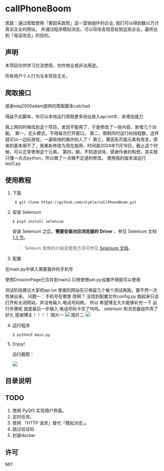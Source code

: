
# callPhoneBoom
思路：通过爬取使用「莆田系医院」这一营销组件的企业,
我们可以得到数以万计真实企业的网址。
并通过程序模拟浏览，可以将攻击信息给到这些企业。最终达到「电话攻击」的目的。


## 声明
本项目仅供学习交流使用，勿作商业或非法用途。

所有用户个人行为与本项目无关。

## 爬取接口
感谢xdq2005adam提供的爬取脚本catchad

得益于此脚本，你可以本地运行爬取更多地址放入api.txt中，来增加威力


我上网的时候找到这个项目，发现不能用了，于是修改了一些内容，新增几个功能。
第一，无头模式，不用每次打开窗口。
第二，限制同时运行的线程数，这样就可以一边玩游戏，一遍愉快的轰炸别人了！
第三，莆田系页面元素有改变，原来的基本用不了，我重新修改为现在能用，时间是2024年11月18日，截止这个时候，可以正常使用这个元素。
第四，额，不知道说啥，感谢作者的构想，其实我只懂一点点python，所以做了一点微不足道的修改。
使用我的版本请运行test1.py

## 使用教程
1. 下载
    ```shell script
     $ git clone https://github.com/olyble/callPhoneBoom.git
    ```
2. 安装 Selenium
   ```shell script
   $ pip3 install selenium
   ```
   安装 Selenium 之后，**需要安装对应浏览器的 Driver** ，参见 Selenium 文档 [1.3 节](https://selenium-python.readthedocs.io/installation.html#drivers)。 
    >Seleium 具体的介绍及使用方法可参见 [Selenium 文档](https://selenium-python.readthedocs.io)。

3. 配置

  在main.py中填入需要轰炸的手机号
  
<!--     配置文件为`config.py`，参数说明如下：
   ```python
   """
   攻击对象信息
   """ 
   target = { 
       "phone": "13012345678",             # 手机号
       "name": "小小明",                    # 姓名
       "email": "xx@xx.xx",                # 邮箱
       "address": "宇宙银河太阳系地球村",     # 地址
       "comment": "你好 不会～"             # 留言信息
   }
   
   """
   参数设置
   """
   settings = {
       "times": 100,                 # 攻击次数
       "timeout": 5,                 # 超时
       "driver":webdriver.Firefox(), # 使用的 driver
   }
   ``` -->
   
   
  使用DrissionPage已合并到main2.只用使用set.py设置环境就可以使用

测试阶段建议大家吧api.txt 里面的网站先只保留几个做个测试再跑，要不然一次性弹出来。
问题一：手机号在哪里 改啊？ 没找到配置文件config.py
跑起来只会打开和关闭网站，并没有输入 电话号码欸。
所以 希望博主大大能够补充一下 运行步骤呢 就差最后一步输入 电话号码卡住了呜呜。 selenium 和浏览器组件弄了好久 感谢博主！！！！
图片一    ![]([https://res.cloudinary.com/dxl1idlr5/image/upload/v1675247958/2023/02/ce181419ab91f325ac208e188904538a.png](https://private-user-images.githubusercontent.com/109078329/313204687-67f12993-3b62-4fb2-83d7-9b19974e3f59.png?jwt=eyJhbGciOiJIUzI1NiIsInR5cCI6IkpXVCJ9.eyJpc3MiOiJnaXRodWIuY29tIiwiYXVkIjoicmF3LmdpdGh1YnVzZXJjb250ZW50LmNvbSIsImtleSI6ImtleTUiLCJleHAiOjE3MTIzMzMxNTcsIm5iZiI6MTcxMjMzMjg1NywicGF0aCI6Ii8xMDkwNzgzMjkvMzEzMjA0Njg3LTY3ZjEyOTkzLTNiNjItNGZiMi04M2Q3LTliMTk5NzRlM2Y1OS5wbmc_WC1BbXotQWxnb3JpdGhtPUFXUzQtSE1BQy1TSEEyNTYmWC1BbXotQ3JlZGVudGlhbD1BS0lBVkNPRFlMU0E1M1BRSzRaQSUyRjIwMjQwNDA1JTJGdXMtZWFzdC0xJTJGczMlMkZhd3M0X3JlcXVlc3QmWC1BbXotRGF0ZT0yMDI0MDQwNVQxNjAwNTdaJlgtQW16LUV4cGlyZXM9MzAwJlgtQW16LVNpZ25hdHVyZT1iZTA0NDBlN2RhYTdkMTIxZjA1MjRiYjcyM2NiOWY4OWNiNzFiZjNkYTc5Y2YxNmUxNzhmNTBlNDJlZWFhZTNkJlgtQW16LVNpZ25lZEhlYWRlcnM9aG9zdCZhY3Rvcl9pZD0wJmtleV9pZD0wJnJlcG9faWQ9MCJ9.54QEzKojTqByWB9rGS5MF5Ee836zBSBEnQEBfFi_o_o))
 图片二    ![]([https://res.cloudinary.com/dxl1idlr5/image/upload/v1675247958/2023/02/ce181419ab91f325ac208e188904538a.png](https://private-user-images.githubusercontent.com/109078329/313204705-2385e169-2318-4b7d-a5c4-3e48079cc103.png?jwt=eyJhbGciOiJIUzI1NiIsInR5cCI6IkpXVCJ9.eyJpc3MiOiJnaXRodWIuY29tIiwiYXVkIjoicmF3LmdpdGh1YnVzZXJjb250ZW50LmNvbSIsImtleSI6ImtleTUiLCJleHAiOjE3MTIzMzMxNTcsIm5iZiI6MTcxMjMzMjg1NywicGF0aCI6Ii8xMDkwNzgzMjkvMzEzMjA0NzA1LTIzODVlMTY5LTIzMTgtNGI3ZC1hNWM0LTNlNDgwNzljYzEwMy5wbmc_WC1BbXotQWxnb3JpdGhtPUFXUzQtSE1BQy1TSEEyNTYmWC1BbXotQ3JlZGVudGlhbD1BS0lBVkNPRFlMU0E1M1BRSzRaQSUyRjIwMjQwNDA1JTJGdXMtZWFzdC0xJTJGczMlMkZhd3M0X3JlcXVlc3QmWC1BbXotRGF0ZT0yMDI0MDQwNVQxNjAwNTdaJlgtQW16LUV4cGlyZXM9MzAwJlgtQW16LVNpZ25hdHVyZT1kNDBlNmJlYTc2NWViZmExZGI2YWQzYTE2NDBlNmQ0ZDJlNGI4OTc5MzA1YmZjMzQ5MzkwZTZlZjJkYzgwODZkJlgtQW16LVNpZ25lZEhlYWRlcnM9aG9zdCZhY3Rvcl9pZD0wJmtleV9pZD0wJnJlcG9faWQ9MCJ9.LkaS9HyGqTqTSpHDaL93Kr2BEPd60MgH5tWtjduh40k))


4. 运行程序
    ```shell script
    $ python3 main.py
    ```
5. Enjoy!

    运行截图：
    
    ![](https://res.cloudinary.com/dxl1idlr5/image/upload/v1675247958/2023/02/ce181419ab91f325ac208e188904538a.png)

## 目录说明


## TODO
1. 使用 PyQt5 实现用户界面。
2. 定时任务。
3. 使用 「HTTP 请求」替代「模拟浏览」。
4. 跳过验证码
5. 封装docker


## 许可
MIT
